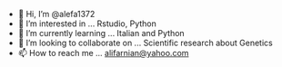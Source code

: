 - 👋 Hi, I’m @alefa1372
- 👀 I’m interested in ... Rstudio, Python
- 🌱 I’m currently learning ... Italian and Python 
- 💞️ I’m looking to collaborate on ... Scientific research about Genetics
- 📫 How to reach me ... alifarnian@yahoo.com

<!---
alefa1372/alefa1372 is a ✨ special ✨ repository because its `README.md` (this file) appears on your GitHub profile.
You can click the Preview link to take a look at your changes.
--->
